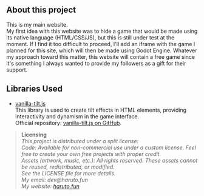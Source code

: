 ## About this project
This is my main website.  
My first idea with this website was to hide a game that would be made using its native language (HTML/CSS/JS), but this is still under test at the moment. If I find it too difficult to proceed, I'll add an iframe with the game I planned for this site, which will then be made using Godot Engine. Whatever my approach toward this matter, this website will contain a free game since it's something I always wanted to provide my followers as a gift for their support.  


## Libraries Used
- [vanilla-tilt.js](https://micku7zu.github.io/vanilla-tilt.js/)  
This library is used to create tilt effects in HTML elements, providing interactivity and dynamism in the game interface.  
Official repository: [vanilla-tilt.js on GitHub](https://micku7zu.github.io/vanilla-tilt.js/).  


  
> **Licensing**  
> _This project is distributed under a split license:_  
> _Code: Available for non-commercial use under a custom license. Feel free to create your own free projects with proper credit._  
> _Assets (artwork, music, etc.): All rights reserved. These assets cannot be reused, redistributed, or modified._  
> _See the LICENSE file for more details._  
> _My email: dev@haruto.fun_  
> _My website: [haruto.fun](https://www.haruto.fun/)_
